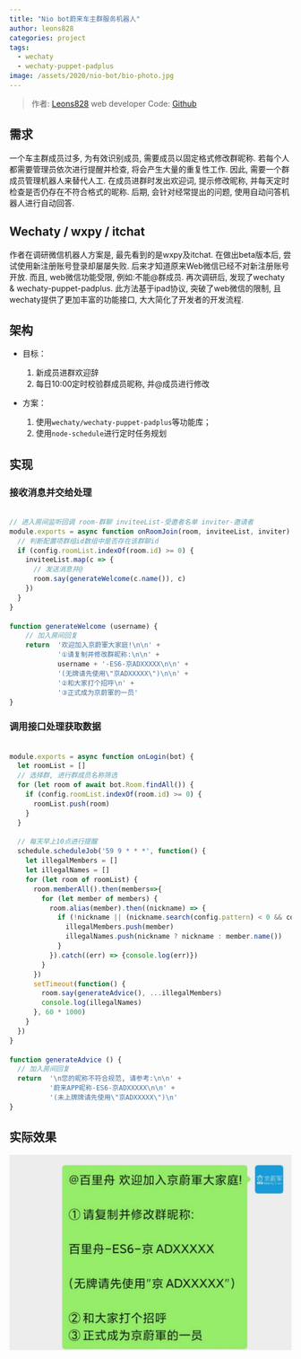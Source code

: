 ```yaml
---
title: "Nio bot蔚来车主群服务机器人"
author: leons828
categories: project
tags:
  - wechaty
  - wechaty-puppet-padplus
image: /assets/2020/nio-bot/bio-photo.jpg
---
```


> 作者: [Leons828](https://github.com/Leons828) web developer
> Code: [Github](https://github.com/Leons828/nio-bot)

## 需求

一个车主群成员过多, 为有效识别成员, 需要成员以固定格式修改群昵称. 若每个人都需要管理员依次进行提醒并检查, 将会产生大量的重复性工作.
因此, 需要一个群成员管理机器人来替代人工. 在成员进群时发出欢迎词, 提示修改昵称, 并每天定时检查是否仍存在不符合格式的昵称.
后期, 会针对经常提出的问题, 使用自动问答机器人进行自动回答.

## Wechaty / wxpy / itchat

作者在调研微信机器人方案是, 最先看到的是wxpy及itchat. 在做出beta版本后, 尝试使用新注册账号登录却屡屡失败. 后来才知道原来Web微信已经不对新注册账号开放.
而且, web微信功能受限, 例如:不能@群成员.
再次调研后, 发现了wechaty & wechaty-puppet-padplus. 此方法基于ipad协议, 突破了web微信的限制, 且wechaty提供了更加丰富的功能接口, 大大简化了开发者的开发流程.

## 架构

- 目标：
  1. 新成员进群欢迎辞
  2. 每日10:00定时校验群成员昵称, 并@成员进行修改

- 方案：
  1. 使用`wechaty/wechaty-puppet-padplus`等功能库；
  2. 使用`node-schedule`进行定时任务规划

## 实现

### 接收消息并交给处理

```javascript

// 进入房间监听回调 room-群聊 inviteeList-受邀者名单 inviter-邀请者
module.exports = async function onRoomJoin(room, inviteeList, inviter) {
  // 判断配置项群组id数组中是否存在该群聊id
  if (config.roomList.indexOf(room.id) >= 0) {
    inviteeList.map(c => {
      // 发送消息并@
      room.say(generateWelcome(c.name()), c)
    })
  }
}

function generateWelcome (username) {
    // 加入房间回复
    return  '欢迎加入京蔚軍大家庭!\n\n' +
            '①请复制并修改群昵称:\n\n' +
            username + '-ES6-京ADXXXXX\n\n' +
            '(无牌请先使用\"京ADXXXXX\")\n\n' +
            '②和大家打个招呼\n' +
            '③正式成为京蔚軍的一员'
}

```

### 调用接口处理获取数据

```javascript

module.exports = async function onLogin(bot) {
  let roomList = []
  // 选择群, 进行群成员名称筛选
  for (let room of await bot.Room.findAll()) {
    if (config.roomList.indexOf(room.id) >= 0) {
      roomList.push(room)
    }
  }

  // 每天早上10点进行提醒
  schedule.scheduleJob('59 9 * * *', function() {
    let illegalMembers = []
    let illegalNames = []
    for (let room of roomList) {
      room.memberAll().then(members=>{
        for (let member of members) {
          room.alias(member).then((nickname) => {
            if (!nickname || (nickname.search(config.pattern) < 0 && config.whitelist.indexOf(nickname) < 0)) {  
              illegalMembers.push(member)
              illegalNames.push(nickname ? nickname : member.name())
            }
          }).catch((err) => {console.log(err)})
        }
      })
      setTimeout(function() {
        room.say(generateAdvice(), ...illegalMembers)
        console.log(illegalNames)
      }, 60 * 1000)
    }
  })
}

function generateAdvice () {
  // 加入房间回复
  return  '\n您的昵称不符合规范, 请参考:\n\n' +
          '蔚来APP昵称-ES6-京ADXXXXX\n\n' +
          '(未上牌牌请先使用\"京ADXXXXX\")\n'
}

```

## 实际效果

![Welcome](/assets/2020/nio-bot/welcome.jpeg)
